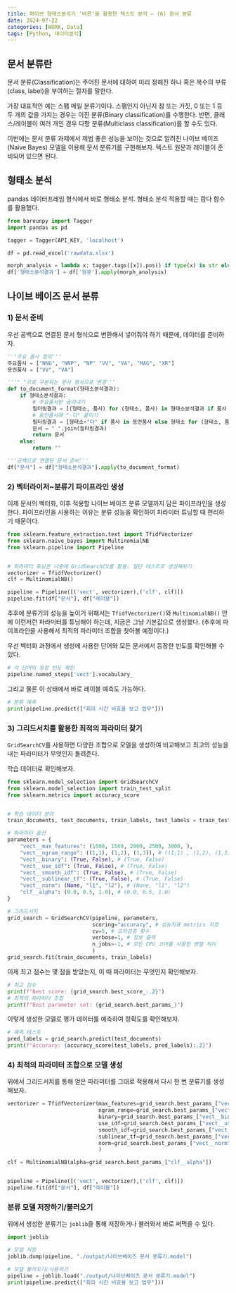 ```yaml
---
title: 파이썬 형태소분석기 '바른'을 활용한 텍스트 분석 – (6) 문서 분류
date: 2024-07-22
categories: [WORK, Data]
tags: [Python, 데이터분석]
---
```


## 문서 분류란

문서 분류(Classification)는 주어진 문서에 대하여 미리 정해진 하나 혹은 복수의 부류(class, label)을 부여하는 절차를 말한다. 

가장 대표적인 예는 스팸 메일 분류기이다. 스팸인지 아닌지 참 또는 거짓, 0 또는 1 등 두 개의 값을 가지는 경우는 이진 분류(Binary classification)를 수행한다. 반면, 클래스/레이블이 여러 개인 경우 다항 분류(Multiclass classification)를 할 수도 있다. 

이번에는 문서 분류 과제에서 제법 좋은 성능을 보이는 것으로 알려진 나이브 베이즈(Naive Bayes) 모델을 이용해 문서 분류기를 구현해보자. 텍스트 원문과 레이블이 준비되어 있으면 된다.

## 형태소 분석

pandas 데이터프레임 형식에서 바로 형태소 분석. 형태소 분석 적용할 때는 람다 함수를 활용했다.

```python
from bareunpy import Tagger
import pandas as pd

tagger = Tagger(API_KEY, 'localhost')

df = pd.read_excel('rawdata.xlsx')

morph_analysis = lambda x: tagger.tags([x]).pos() if type(x) is str else None
df['형태소분석결과'] = df['원문'].apply(morph_analysis)
```


## 나이브 베이즈 문서 분류

### 1) 문서 준비

우선 공백으로 연결된 문서 형식으로 변환해서 넣어줘야 하기 때문에, 데이터를 준비하자.

```python
'''주요 품사 정의'''
주요품사 = ["NNG", "NNP", "NP" "VV", "VA", "MAG", "XR"]
용언품사 = ["VV", "VA"]

'''" "으로 구분되는 문서 형식으로 변경'''
def to_document_format(형태소분석결과):
    if 형태소분석결과:
        # 주요품사만 골라내기
        필터링결과 = [(형태소, 품사) for (형태소, 품사) in 형태소분석결과 if 품사 in 주요품사]
        # 용언품사에 "-다" 붙이기
        필터링결과 = [형태소+"다" if 품사 in 용언품사 else 형태소 for (형태소, 품사) in 필터링결과]
        문서 = " ".join(필터링결과)
        return 문서
    else:
        return ""

'''공백으로 연결된 문서 준비'''
df["문서"] = df["형태소분석결과"].apply(to_document_format)
```

### 2) 벡터라이저~분류기 파이프라인 생성

이제 문서의 벡터화, 이후 적용할 나이브 베이즈 분류 모델까지 담은 파이프라인을 생성한다. 파이프라인을 사용하는 이유는 분류 성능을 확인하여 파라미터 튜닝할 때 편리하기 때문이다.

```python
from sklearn.feature_extraction.text import TfidfVectorizer
from sklearn.naive_bayes import MultinomialNB
from sklearn.pipeline import Pipeline


# 파라미터 튜닝은 나중에 GridSearchCV를 활용. 일단 테스트로 생성해보기
vectorizer = TfidfVectorizer()
clf = MultinomialNB()

pipeline = Pipeline([('vect', vectorizer),('clf', clf)])
pipeline.fit(df["문서"], df["레이블"])
```

추후에 분류기의 성능을 높이기 위해서는 `TfidfVectorizer()`와 `MultinomialNB()` 안에 이런저런 파라미터를 튜닝해야 하는데, 지금은 그냥 기본값으로 생성했다. (추후에 파이프라인을 사용해서 최적의 파라미터 조합을 찾아볼 예정이다.)

우선 벡터화 과정에서 생성에 사용한 단어와 모든 문서에서 등장한 빈도를 확인해볼 수 있다.

```python
# 각 단어의 등장 빈도 확인
pipeline.named_steps['vect'].vocabulary_
```

그리고 물론 이 상태에서 바로 레이블 예측도 가능하다.

```python
# 분류 예측
print(pipeline.predict(["회의 시간 비효율 보고 업무"]))
```

### 3) 그리드서치를 활용한 최적의 파라미터 찾기

`GridSearchCV`를 사용하면 다양한 조합으로 모델을 생성하여 비교해보고 최고의 성능을 내는 파라미터가 무엇인지 돌려준다.

학습 데이터로 확인해보자.

```python
from sklearn.model_selection import GridSearchCV
from sklearn.model_selection import train_test_split
from sklearn.metrics import accuracy_score


# 학습 데이터 분리
train_documents, test_documents, train_labels, test_labels = train_test_split(df["문서"], df["레이블"])

# 파라미터 옵션
parameters = {
    "vect__max_features": (1000, 1500, 2000, 2500, 3000, ), 
    "vect__ngram_range": ((1,1), (1,2), (1,3)), # ((1,1) , (1,2), (1,3))
    "vect__binary": (True, False), # (True, False)
    "vect__use_idf": (True, False), # (True, False)
    "vect__smooth_idf": (True, False), # (True, False)
    "vect__sublinear_tf": (True, False), # (True, False)
    "vect__norm": (None, "l1", "l2"), # (None, "l1", "l2")
    "clf__alpha": (0.0, 0.5, 1.0), # (0.0, 0.5, 1.0)
}

# 그리드서치
grid_search = GridSearchCV(pipeline, parameters, 
                           scoring="accuracy", # 성능지표 metrics 지정
                           cv=5, # 교차검증 횟수
                           verbose=1, # 정보 출력
                           n_jobs=-1, # 모든 CPU 코어를 사용한 병렬 처리
                           )
grid_search.fit(train_documents, train_labels)
```

이제 최고 점수는 몇 점을 받았는지, 이 때 파라미터는 무엇인지 확인해보자.

```python
# 최고 점수
print(f"Best score: {grid_search.best_score_:.2}")
# 최적의 파라미터 조합
print(f"Best parameter set: {grid_search.best_params_}")
```

이렇게 생성한 모델로 평가 데이터를 예측하여 정확도를 확인해보자.

```python
# 예측 테스트
pred_labels = grid_search.predict(test_documents)
print(f"Accurary: {accuracy_score(test_labels, pred_labels):.2}")
```

### 4) 최적의 파라미터 조합으로 모델 생성

위에서 그리드서치를 통해 얻은 파라미터를 그대로 적용해서 다시 한 번 분류기를 생성해보자.

```python
vectorizer = TfidfVectorizer(max_features=grid_search.best_params_["vect__max_features"], 
                             ngram_range=grid_search.best_params_["vect__ngram_range"], 
                             binary=grid_search.best_params_["vect__binary"],
                             use_idf=grid_search.best_params_["vect__use_idf"], 
                             smooth_idf=grid_search.best_params_["vect__smooth_idf"], 
                             sublinear_tf=grid_search.best_params_["vect__sublinear_tf"],
                             norm=grid_search.best_params_["vect__norm"], 
                             )

clf = MultinomialNB(alpha=grid_search.best_params_["clf__alpha"])


pipeline = Pipeline([('vect', vectorizer),('clf', clf)])
pipeline.fit(df["문서"], df["레이블"])
```

### 분류 모델 저장하기/불러오기

위에서 생성한 분류기는 `joblib`을 통해 저장하거나 불러와서 바로 써먹을 수 있다. 

```python
import joblib

# 모델 저장
joblib.dump(pipeline, "./output/나이브베이즈 문서 분류기.model")

# 모델 불러오기/사용하기
pipeline = joblib.load("./output/나이브베이즈 문서 분류기.model")
print(pipeline.predict(["회의 시간 비효율 보고 업무"]))

```

